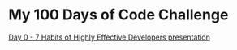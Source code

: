 # My 100 Days of Code Challenge

[Day 0 - 7 Habits of Highly Effective Developers presentation](https://github.com/edbartram/100DaysOfCode/blob/master/log/Day0.md)
